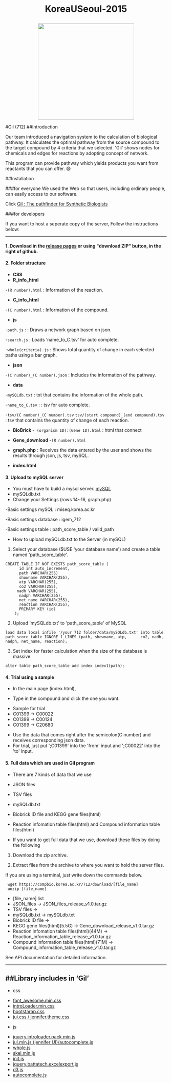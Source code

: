 # <p align="center">KoreaUSeoul-2015</p>
<p align="center"><img width=300px height=300px src="http://compbio.korea.ac.kr/712/images/kuigem_bottom.png"></p>


#Gil (712)
##Introduction

Our team introduced a navigation system to the calculation of biological pathway. It calculates the optimal pathway from the source compound to the target compound by 4 criteria that we selected. 'Gil' shows nodes for chemicals and edges for reactions by adopting concept of network. 

This program can provide pathway which yields products you want from reactants that you can offer. :smile:

##Installation

###for everyone
We used the Web so that users, including ordinary people, can easily access to our software.

Click [Gil : The pathfinder for Synthetic Biologists](http://compbio.korea.ac.kr/712)

###for developers 

If you want to host a seperate copy of the server, Follow the instructions below:


---
#### 1. Download in the [release pages](https://github.com/igemsoftware/KoreaUSeoul-2015/releases) or using "download ZIP" button, in the right of github.

#### 2. Folder structure
+ __CSS__ 
+ __R_info_html__

 -`(R number).html` : Information of the reaction.
+ __C_info_html__
 
 -`(C number).html` : Information of the compound.
+ __js__
 
 -`path.js` : : Draws a network graph based on json.

 -`search.js` : Loads ‘name_to_C.tsv’ for auto complete.
 
 -`whole(criteria).js` : Shows total quantity of change in each selected paths using a bar graph.
+ __json__

 -`(C number)_(C number).json` : Includes the information of the pathway.
+ __data__

 -`mySQLdb.txt` : txt that contains the information of the whole path. 

 -`name_to_C.tsv` : : tsv for auto complete. 

 -`tsv/(C number)_(C number).tsv` `tsv/(start compound)_(end compound).tsv` : tsv that contains the quantity of change of each reaction.
+ __BioBrick__
 -` (organism ID):(Gene ID).html` : html that connect 
+ __Gene_download__
 -`(R number).html` 
+ __graph.php__ : Receives the data entered by the user and shows the results through json, js, tsv, mySQL. 

+ __index.html__


#### 3. Upload to mySQL server 
+ You must have to build a mysql server. [mySQL](https://www.mysql.com/)
+ mySQLdb.txt
+ Change your Settings (rows 14~16, graph.php)

 -Basic settings mySQL : miseq.korea.ac.kr 

 -Basic settings database : igem_712

 -Basic settings table : path_score_table / valid_path


+ 	How to upload mySQLdb.txt to the Server (in mySQL)

 1) Select your database ($USE 'your database name') and create a table named 'path_score_table'.
```
CREATE TABLE IF NOT EXISTS path_score_table (
      id int auto_increment,
      path VARCHAR(255)
      showname VARCHAR(255),
      atp VARCHAR(255),
      co2 VARCHAR(255),
     nadh VARCHAR(255),
      nadph VARCHAR(255),
      net_name VARCHAR(255),
      reaction VARCHAR(255),
      PRIMARY KEY (id)
    );
```

  2) Upload ‘mySQLdb.txt’ to 'path_score_table' of MySQL
```
load data local infile '/your 712 folder/data/mySQLdb.txt' into table path_score_table IGNORE 1 LINES (path, showname, atp,      co2, nadh, nadph, net_name, reaction);
```

  3) Set index for faster calculation when the size of the database is massive.
```
alter table path_score_table add index index1(path);
```

#### 4. Trial using a sample
+ In the main page (index.html),

+ Type in the compound and click the one you want.
 - Sample for trial
 - C01399 -> C00022
 - C01399 -> C00124
 - C01399 -> C20680

+ Use the data that comes right after the semicolon(C number) and receives corresponding json data.
+ For trial, just put ';C01399' into the 'from' input and  ';C00022' into the 'to' input.

#### 5. Full data which are used in Gil program

+ There are 7 kinds of data that we use 

 - JSON files

 - TSV files

 - mySQLdb.txt

 - Biobrick ID file and KEGG gene files(html)

 - Reaction infomation table files(html) and Compound information table files(html)
 
+ If you want to get full data that we use, download these files by doing the following 
 
 1) Download the zip archive.
 
 2) Extract files from the archive to where you want to hold the server files.

  If you are using a terminal, just write down the commands below.
 ```
  wget https://compbio.korea.ac.kr/712/download/[file_name]
  unzip [file_name]
 ```
  - [file_name] list
  - JSON_files -> JSON_files_release_v1.0.tar.gz
  - TSV files ->
  - mySQLdb.txt -> mySQLdb.txt
  - Biobrick ID file ->
  - KEGG gene files(html)(5.5G) -> Gene_download_release_v1.0.tar.gz 
  - Reaction infomation table files(html)(44M) -> Reaction_information_table_release_v1.0.tar.gz
  - Compound information table files(html)(71M) -> Compound_information_table_release_v1.0.tar.gz
 





See API documentation for detailed information.


---
##Library includes in ‘Gil’
---
+ css
 - [font_awesome.min.css](https://fortawesome.github.io/Font-Awesome/get-started/)
 - [introLoader.min.css](http://factory.brainleaf.eu/jqueryIntroLoader/)
 - [bootstarap.css](http://getbootstrap.com/css/)
 - [ jui.css / jennifer.theme.css](https://github.com/seogi1004/jui)
+ js 
 - [jquery.introloader.pack.min.js](http://factory.brainleaf.eu/jqueryIntroLoader/)
 - [jui.min.js (jennifer UI)/autocomplete.js](https://github.com/seogi1004/jui)
 - [whole.js](https://github.com/PMSI-AlignAlytics/dimple/wiki)
 - [skel.min.js](https://github.com/n33/skel)
 - [init.js](http://templated.co/)
 - [jquery.battatech.excelexport.js](https://github.com/battatech/battatech_excelexport)
 - [d3.js](http://d3js.org/)
 - [autocomplete.js](http://www.brightpointinc.com/clients/brightpointinc.com/library/autocomplete/)



